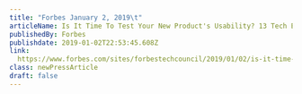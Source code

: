 ```yaml
---
title: "Forbes January 2, 2019\t"
articleName: Is It Time To Test Your New Product's Usability? 13 Tech Experts Weigh In
publishedBy: Forbes
publishdate: 2019-01-02T22:53:45.608Z
link: 
  https://www.forbes.com/sites/forbestechcouncil/2019/01/02/is-it-time-to-test-your-new-products-usability-13-tech-experts-weigh-in
class: newPressArticle
draft: false
---
```


